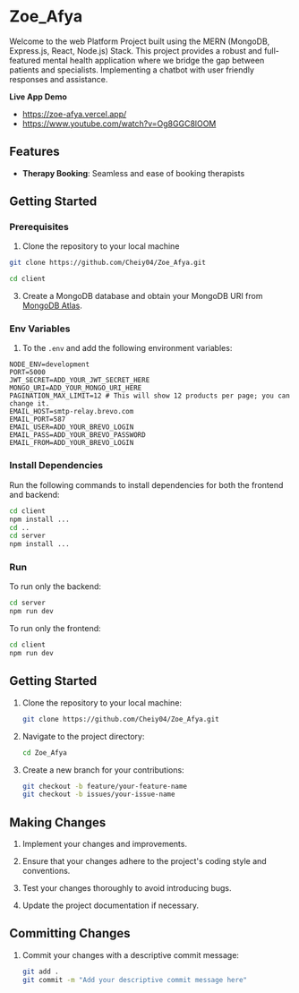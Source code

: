 # Zoe_Afya

Welcome to the web Platform Project built using the MERN (MongoDB, Express.js, React, Node.js) Stack. This project provides a robust and full-featured mental health application where we bridge the gap between patients and specialists. Implementing a chatbot with user friendly responses and assistance.

**Live App Demo** 
- https://zoe-afya.vercel.app/
- https://www.youtube.com/watch?v=Og8GGC8lOOM

## Features

- **Therapy Booking**: Seamless and ease of booking therapists


## Getting Started

### Prerequisites

1. Clone the repository to your local machine


```bash
git clone https://github.com/Cheiy04/Zoe_Afya.git
```

```bash
cd client
```

3. Create a MongoDB database and obtain your MongoDB URI from [MongoDB Atlas](https://www.mongodb.com/cloud/atlas).


### Env Variables

1. To the  `.env` and add the following environment variables:

```dotenv
NODE_ENV=development
PORT=5000
JWT_SECRET=ADD_YOUR_JWT_SECRET_HERE
MONGO_URI=ADD_YOUR_MONGO_URI_HERE
PAGINATION_MAX_LIMIT=12 # This will show 12 products per page; you can change it.
EMAIL_HOST=smtp-relay.brevo.com
EMAIL_PORT=587
EMAIL_USER=ADD_YOUR_BREVO_LOGIN
EMAIL_PASS=ADD_YOUR_BREVO_PASSWORD
EMAIL_FROM=ADD_YOUR_BREVO_LOGIN
```

### Install Dependencies

Run the following commands to install dependencies for both the frontend and backend:

```bash
cd client
npm install ...
cd ..
cd server
npm install ...

```



### Run

To run only the backend:

```bash
cd server
npm run dev
```

To run only the frontend:

```bash
cd client
npm run dev
```


## Getting Started

1. Clone the repository to your local machine:

   ```bash
   git clone https://github.com/Cheiy04/Zoe_Afya.git
   ```

3. Navigate to the project directory:

   ```bash
   cd Zoe_Afya
   ```

4. Create a new branch for your contributions:

   ```bash
   git checkout -b feature/your-feature-name
   git checkout -b issues/your-issue-name
   ```

## Making Changes

1. Implement your changes and improvements.

2. Ensure that your changes adhere to the project's coding style and conventions.

3. Test your changes thoroughly to avoid introducing bugs.

4. Update the project documentation if necessary.

## Committing Changes

1. Commit your changes with a descriptive commit message:

   ```bash
   git add .
   git commit -m "Add your descriptive commit message here"
 


